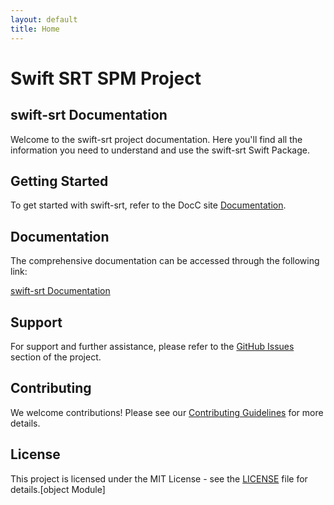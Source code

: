 ```yaml
---
layout: default
title: Home
---
```


# Swift SRT SPM Project

## swift-srt Documentation

Welcome to the swift-srt project documentation. Here you'll find all the information you need to understand and use the swift-srt Swift Package.

## Getting Started

To get started with swift-srt, refer to the DocC site [Documentation](https://helperbug.github.io/swift-srt/documentation/swiftsrt/).

## Documentation

The comprehensive documentation can be accessed through the following link:

[swift-srt Documentation](https://helperbug.github.io/swift-srt/documentation/swiftsrt/)

## Support

For support and further assistance, please refer to the [GitHub Issues](https://github.com/helperbug/swift-srt/issues) section of the project.

## Contributing

We welcome contributions! Please see our [Contributing Guidelines](https://github.com/helperbug/swift-srt/blob/main/CONTRIBUTING.md) for more details.

## License

This project is licensed under the MIT License - see the [LICENSE](https://github.com/helperbug/swift-srt/blob/main/LICENSE) file for details.<!doctype html><html lang="en-US"><head><meta charset="utf-8"><meta http-equiv="X-UA-Compatible" content="IE=edge"><meta name="viewport" content="width=device-width,initial-scale=1,viewport-fit=cover"><link rel="icon" href="/favicon.ico"><link rel="mask-icon" href="/favicon.svg" color="#333333"><title>Documentation</title><script>var baseUrl = "/"</script><script defer="defer" src="/js/chunk-vendors.bdb7cbba.js"></script><script defer="defer" src="/js/index.2871ffbd.js"></script><link href="/css/index.ff036a9e.css" rel="stylesheet"></head><body data-color-scheme="auto"><noscript>[object Module]</noscript><div id="app"></div></body></html>
